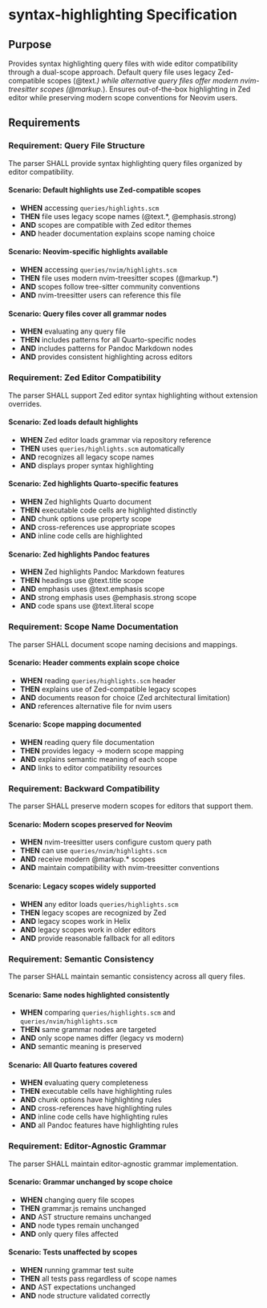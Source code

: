 # syntax-highlighting Specification

## Purpose
Provides syntax highlighting query files with wide editor compatibility through a dual-scope approach. Default query file uses legacy Zed-compatible scopes (@text.*) while alternative query files offer modern nvim-treesitter scopes (@markup.*). Ensures out-of-the-box highlighting in Zed editor while preserving modern scope conventions for Neovim users.
## Requirements
### Requirement: Query File Structure
The parser SHALL provide syntax highlighting query files organized by editor compatibility.

#### Scenario: Default highlights use Zed-compatible scopes
- **WHEN** accessing `queries/highlights.scm`
- **THEN** file uses legacy scope names (@text.*, @emphasis.strong)
- **AND** scopes are compatible with Zed editor themes
- **AND** header documentation explains scope naming choice

#### Scenario: Neovim-specific highlights available
- **WHEN** accessing `queries/nvim/highlights.scm`
- **THEN** file uses modern nvim-treesitter scopes (@markup.*)
- **AND** scopes follow tree-sitter community conventions
- **AND** nvim-treesitter users can reference this file

#### Scenario: Query files cover all grammar nodes
- **WHEN** evaluating any query file
- **THEN** includes patterns for all Quarto-specific nodes
- **AND** includes patterns for Pandoc Markdown nodes
- **AND** provides consistent highlighting across editors

### Requirement: Zed Editor Compatibility
The parser SHALL support Zed editor syntax highlighting without extension overrides.

#### Scenario: Zed loads default highlights
- **WHEN** Zed editor loads grammar via repository reference
- **THEN** uses `queries/highlights.scm` automatically
- **AND** recognizes all legacy scope names
- **AND** displays proper syntax highlighting

#### Scenario: Zed highlights Quarto-specific features
- **WHEN** Zed highlights Quarto document
- **THEN** executable code cells are highlighted distinctly
- **AND** chunk options use property scope
- **AND** cross-references use appropriate scopes
- **AND** inline code cells are highlighted

#### Scenario: Zed highlights Pandoc features
- **WHEN** Zed highlights Pandoc Markdown features
- **THEN** headings use @text.title scope
- **AND** emphasis uses @text.emphasis scope
- **AND** strong emphasis uses @emphasis.strong scope
- **AND** code spans use @text.literal scope

### Requirement: Scope Name Documentation
The parser SHALL document scope naming decisions and mappings.

#### Scenario: Header comments explain scope choice
- **WHEN** reading `queries/highlights.scm` header
- **THEN** explains use of Zed-compatible legacy scopes
- **AND** documents reason for choice (Zed architectural limitation)
- **AND** references alternative file for nvim users

#### Scenario: Scope mapping documented
- **WHEN** reading query file documentation
- **THEN** provides legacy → modern scope mapping
- **AND** explains semantic meaning of each scope
- **AND** links to editor compatibility resources

### Requirement: Backward Compatibility
The parser SHALL preserve modern scopes for editors that support them.

#### Scenario: Modern scopes preserved for Neovim
- **WHEN** nvim-treesitter users configure custom query path
- **THEN** can use `queries/nvim/highlights.scm`
- **AND** receive modern @markup.* scopes
- **AND** maintain compatibility with nvim-treesitter conventions

#### Scenario: Legacy scopes widely supported
- **WHEN** any editor loads `queries/highlights.scm`
- **THEN** legacy scopes are recognized by Zed
- **AND** legacy scopes work in Helix
- **AND** legacy scopes work in older editors
- **AND** provide reasonable fallback for all editors

### Requirement: Semantic Consistency
The parser SHALL maintain semantic consistency across all query files.

#### Scenario: Same nodes highlighted consistently
- **WHEN** comparing `queries/highlights.scm` and `queries/nvim/highlights.scm`
- **THEN** same grammar nodes are targeted
- **AND** only scope names differ (legacy vs modern)
- **AND** semantic meaning is preserved

#### Scenario: All Quarto features covered
- **WHEN** evaluating query completeness
- **THEN** executable cells have highlighting rules
- **AND** chunk options have highlighting rules
- **AND** cross-references have highlighting rules
- **AND** inline code cells have highlighting rules
- **AND** all Pandoc features have highlighting rules

### Requirement: Editor-Agnostic Grammar
The parser SHALL maintain editor-agnostic grammar implementation.

#### Scenario: Grammar unchanged by scope choice
- **WHEN** changing query file scopes
- **THEN** grammar.js remains unchanged
- **AND** AST structure remains unchanged
- **AND** node types remain unchanged
- **AND** only query files affected

#### Scenario: Tests unaffected by scopes
- **WHEN** running grammar test suite
- **THEN** all tests pass regardless of scope names
- **AND** AST expectations unchanged
- **AND** node structure validated correctly

